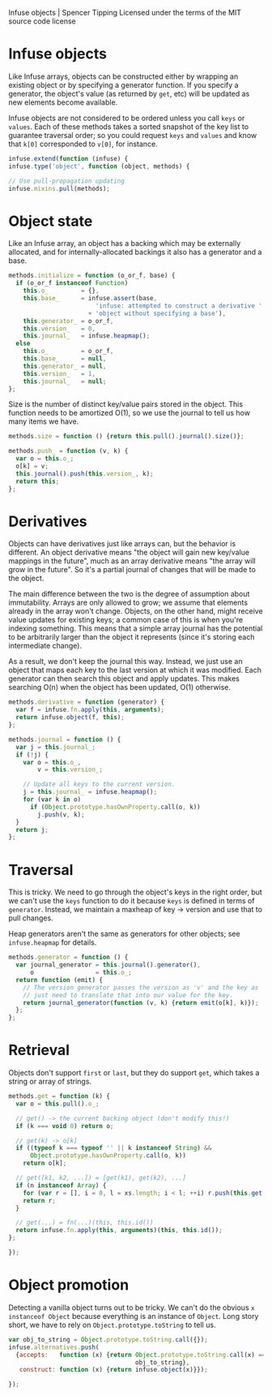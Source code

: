 Infuse objects | Spencer Tipping
Licensed under the terms of the MIT source code license

# Infuse objects

Like Infuse arrays, objects can be constructed either by wrapping an existing
object or by specifying a generator function. If you specify a generator, the
object's value (as returned by `get`, etc) will be updated as new elements
become available.

Infuse objects are not considered to be ordered unless you call `keys` or
`values`. Each of these methods takes a sorted snapshot of the key list to
guarantee traversal order; so you could request `keys` and `values` and know
that `k[0]` corresponded to `v[0]`, for instance.

```js
infuse.extend(function (infuse) {
infuse.type('object', function (object, methods) {
```

```js
// Use pull-propagation updating
infuse.mixins.pull(methods);
```

# Object state

Like an Infuse array, an object has a backing which may be externally
allocated, and for internally-allocated backings it also has a generator and a
base.

```js
methods.initialize = function (o_or_f, base) {
  if (o_or_f instanceof Function)
    this.o_         = {},
    this.base_      = infuse.assert(base,
                        'infuse: attempted to construct a derivative '
                      + 'object without specifying a base'),
    this.generator_ = o_or_f,
    this.version_   = 0,
    this.journal_   = infuse.heapmap();
  else
    this.o_         = o_or_f,
    this.base_      = null,
    this.generator_ = null,
    this.version_   = 1,
    this.journal_   = null;
};
```

Size is the number of distinct key/value pairs stored in the object. This
function needs to be amortized O(1), so we use the journal to tell us how many
items we have.

```js
methods.size = function () {return this.pull().journal().size()};
```

```js
methods.push_ = function (v, k) {
  var o = this.o_;
  o[k] = v;
  this.journal().push(this.version_, k);
  return this;
};
```

# Derivatives

Objects can have derivatives just like arrays can, but the behavior is
different. An object derivative means "the object will gain new key/value
mappings in the future", much as an array derivative means "the array will grow
in the future". So it's a partial journal of changes that will be made to the
object.

The main difference between the two is the degree of assumption about
immutability. Arrays are only allowed to grow; we assume that elements already
in the array won't change. Objects, on the other hand, might receive value
updates for existing keys; a common case of this is when you're indexing
something. This means that a simple array journal has the potential to be
arbitrarily larger than the object it represents (since it's storing each
intermediate change).

As a result, we don't keep the journal this way. Instead, we just use an object
that maps each key to the last version at which it was modified. Each generator
can then search this object and apply updates. This makes searching O(n) when
the object has been updated, O(1) otherwise.

```js
methods.derivative = function (generator) {
  var f = infuse.fn.apply(this, arguments);
  return infuse.object(f, this);
};
```

```js
methods.journal = function () {
  var j = this.journal_;
  if (!j) {
    var o = this.o_,
        v = this.version_;
```

```js
    // Update all keys to the current version.
    j = this.journal_ = infuse.heapmap();
    for (var k in o)
      if (Object.prototype.hasOwnProperty.call(o, k))
        j.push(v, k);
  }
  return j;
};
```

# Traversal

This is tricky. We need to go through the object's keys in the right order, but
we can't use the `keys` function to do it because `keys` is defined in terms of
`generator`. Instead, we maintain a maxheap of key -> version and use that to
pull changes.

Heap generators aren't the same as generators for other objects; see
`infuse.heapmap` for details.

```js
methods.generator = function () {
  var journal_generator = this.journal().generator(),
      o                 = this.o_;
  return function (emit) {
    // The version generator passes the version as 'v' and the key as 'k'; we
    // just need to translate that into our value for the key.
    return journal_generator(function (v, k) {return emit(o[k], k)});
  };
};
```

# Retrieval

Objects don't support `first` or `last`, but they do support `get`, which takes
a string or array of strings.

```js
methods.get = function (k) {
  var o = this.pull().o_;
```

```js
  // get() -> the current backing object (don't modify this!)
  if (k === void 0) return o;
```

```js
  // get(k) -> o[k]
  if ((typeof k === typeof '' || k instanceof String) &&
      Object.prototype.hasOwnProperty.call(o, k))
    return o[k];
```

```js
  // get([k1, k2, ...]) = [get(k1), get(k2), ...]
  if (n instanceof Array) {
    for (var r = [], i = 0, l = xs.length; i < l; ++i) r.push(this.get(xs[i]));
    return r;
  }
```

```js
  // get(...) = fn(...)(this, this.id())
  return infuse.fn.apply(this, arguments)(this, this.id());
};
```

```js
});
```

# Object promotion

Detecting a vanilla object turns out to be tricky. We can't do the obvious `x
instanceof Object` because everything is an instance of `Object`. Long story
short, we have to rely on `Object.prototype.toString` to tell us.

```js
var obj_to_string = Object.prototype.toString.call({});
infuse.alternatives.push(
  {accepts:   function (x) {return Object.prototype.toString.call(x) ===
                                   obj_to_string},
   construct: function (x) {return infuse.object(x)}});
```

```js
});

```
